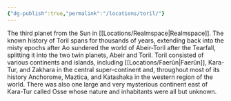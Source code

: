 ```yaml
---
{"dg-publish":true,"permalink":"/locations/toril/"}
---
```


The third planet from the Sun in [[Locations/Realmspace\|Realmspace]]. The known history of Toril spans for thousands of years, extending back into the misty epochs after Ao sundered the world of Abeir-Toril after the Tearfall, splitting it into the two twin planets, Abeir and Toril. Toril consisted of various continents and islands, including [[Locations/Faerûn\|Faerûn]], Kara-Tur, and Zakhara in the central super-continent and, throughout most of its history Anchorome, Maztica, and Katashaka in the western region of the world. There was also one large and very mysterious continent east of Kara-Tur called Osse whose nature and inhabitants were all but unknown.

